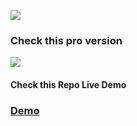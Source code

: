 <a href="https://wrappixel.com"><img src="https://wrappixel.com/wp-content/uploads/2017/03/wp-updated-logo.jpg" /></a><br/>
<h3>Check this pro version</h3>
<a href="https://wrappixel.com/templates/niceadmin/"><img src="https://wrappixel.com/demos/admin-templates/nice-admin/landingpage/assets/images/db.jpg"/></a>

<h4>Check this Repo Live Demo</h4>
<h3><a href="https://wrappixel.com/demos/free-admin-templates/nice-admin-lite/landingpage/">Demo</a></h3>

